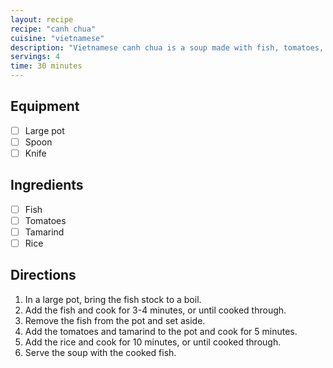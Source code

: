 ```yaml
---
layout: recipe
recipe: "canh chua"
cuisine: "vietnamese"
description: "Vietnamese canh chua is a soup made with fish, tomatoes, and tamarind. It is often served with rice and is a popular dish in Vietnam."
servings: 4
time: 30 minutes
---
```


## Equipment
- [ ] Large pot
- [ ] Spoon
- [ ] Knife

## Ingredients
- [ ] Fish
- [ ] Tomatoes
- [ ] Tamarind
- [ ] Rice

## Directions
1. In a large pot, bring the fish stock to a boil.
2. Add the fish and cook for 3-4 minutes, or until cooked through.
3. Remove the fish from the pot and set aside.
4. Add the tomatoes and tamarind to the pot and cook for 5 minutes.
5. Add the rice and cook for 10 minutes, or until cooked through.
6. Serve the soup with the cooked fish.
